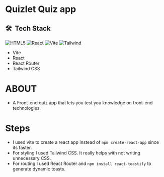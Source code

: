 # Quizlet Quiz app

## 🛠 &nbsp;Tech Stack

![HTML5](https://img.shields.io/badge/-HTML5-333333?style=flat&logo=HTML5) ![React](https://img.shields.io/badge/-React-333333?style=flat&logo=react) ![Vite](https://img.shields.io/badge/-Vite-333333?style=flat&logo=vite) ![Tailwind](https://img.shields.io/badge/-Tailwind-333333?style=flat&logo=tailwindcss)

- Vite
- React
- React Router
- Tailwind CSS

# ABOUT

- A Front-end quiz app that lets you test you knowledge on front-end technologies.

# Steps

- I used vite to create a react app instead of `npm create-react-app` since its faster.
- For styling I used Tailwind CSS. It really helps with not writing unnecessary CSS.
- For routing I used React Router and `npm install react-toastify` to generate dynamic toasts.
